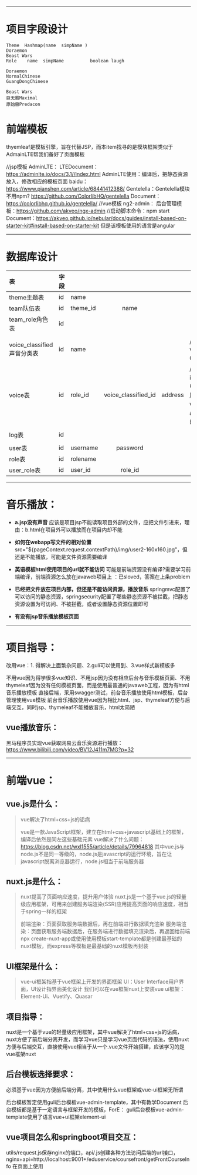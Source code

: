 ------

# 项目字段设计

```
Theme  Hashmap(name  simpName )
Doraemon
Beast Wars
Role    name  simpName          boolean laugh

Doraemon
NormalChinese
GuangDongChinese

Beast Wars
巨无霸Maximal
原始兽Predacon
```

[^备注]: Theme把每部动画片都共有的动画片名称、队伍名称、人物map、getName()、start()都包括了；新增动画片就直接继承即可



# 前端模板

thyemleaf是模板引擎，旨在代替JSP，而本item找寻的是模块框架类似于AdmainLTE帮我们备好了页面模板

//jsp模板
AdminLTE：
LTEDocument：https://adminlte.io/docs/3.1//index.html
AdminLTE使用：编译后，把静态资源放入，修改相应的模板页面     baidu：https://www.pianshen.com/article/68441412388/
Gentelella：Gentelella模块不用npm?
https://github.com/ColorlibHQ/gentelella
Document：https://colorlibhq.github.io/gentelella/
//vue模板
ng2-admin：
后台管理模板：https://github.com/akveo/ngx-admin              //启动脚本命令：npm start
Document：https://akveo.github.io/nebular/docs/guides/install-based-on-starter-kit#install-based-on-starter-kit
但是该模板使用的语言是angular



------

# 数据库设计

| 表                         | 字段 |          |                     |         |                                                              |      |
| :------------------------- | ---- | -------- | :-----------------: | ------- | ------------------------------------------------------------ | ---- |
| theme主题表                | id   | name     |                     |         |                                                              |      |
| team队伍表                 | id   | theme_id |        name         |         |                                                              |      |
| team_role角色表            | id   |          |                     |         |                                                              |      |
|                            |      |          |                     |         |                                                              |      |
| voice_classified声音分类表 | id   | name     |                     |         | //声音分类：经典Voice、笑声、Others                          |      |
| voice表                    | id   | role_id  | voice_classified_id | address | //声音：声音分类id、声音字符串，其中对应的Entity类的属性名为voiceClassifiedId、address存放voice的项目相对位置 |      |
|                            |      |          |                     |         |                                                              |      |
| log表                      | id   |          |                     |         |                                                              |      |
|                            |      |          |                     |         |                                                              |      |
| user表                     | id   | username |      password       |         |                                                              |      |
| role表                     | id   | rolename |                     |         |                                                              |      |
| user_role表                | id   | user_id  |       role_id       |         |                                                              |      |





------

# 音乐播放：

- **a.jsp没有声音**			应该是项目jsp不能读取项目外部的文件，应把文件引进来，理由：b.html在项目外可以播放而在项目内却不能

- **如何在webapp写文件的相对位置**            src="${pageContext.request.contextPath}/img/user2-160x160.jpg"，但还是不能播放，可能是文件资源需要编译  

- **英语模板html使用项目的url就不能访问**           可能是前端资源没有编译?需要学习前端编译，前端资源怎么放在javaweb项目上  ：已sloved，答案在上条problem

- **已经把文件放在项目内部，但还是不能访问资源，播放音乐**            springmvc配置了可以访问的静态资源，springsecurity配置了哪些静态资源不被拦截，把静态资源设置为可访问、不被拦截，或者设置静态资源位置即可

- **有没有jsp音乐播放模板页面**      

  

  

------

# 项目指导：

改用vue：1. 得解决上面繁杂问题、2.guli可以使用到、3.vue样式新模板多

不用vue因为得学很多vue知识、不用jsp因为没有相应后台与音乐模板页面、不用thymeleaf因为没有任何模板页面，而是使用最普通的javaweb工程，因为有html音乐播放模板
直接后端，采用swagger测试，前台音乐播放使用html模板，后台管理使用vue模板
前台音乐播放使用vue因为相比html、jsp、thymeleaf方便与后端交互，同时jsp、thymeleaf不能播放音乐，html太简陋

##                   vue播放音乐：

黑马程序员实现vue获取网易云音乐资源进行播放：https://www.bilibili.com/video/BV12J411m7MG?p=32





------

# 前端vue：

## vue.js是什么：

> vue解决了html+css+js的诟病
>
> vue是一款JavaScript框架，建立在html+css+javascript基础上的框架，编译后依然是同左这些基础元素
> vue解决了什么问题：https://blog.csdn.net/wxl1555/article/details/79964818 
> 其中vue.js与node.js不是同一等级的，node.js是javascript的运行环境，旨在让javascript脱离浏览器运行，node.js相当于前端服务器

## nuxt.js是什么：

> nuxt提高了页面响应速度，提升用户体验
> nuxt.js是一个基于vue.js的轻量级应用框架，可用来创建服务端渲染(SSR)应用提高页面的响应速度，相当于spring一样的框架
>
> 前端渲染：页面获取服务端数据后，再在前端进行数据填充渲染
> 服务端渲染：页面获取服务端数据后，在服务端进行数据填充渲染后，再返回给前端
> npx create-nuxt-app或使用使用模板start-template都是创建最基础的nuxt模板，而express等模板是最基础的nuxt模板再封装

## UI框架是什么：

> vue-ui框架指基于vue框架上开发的界面框架			UI：User Interface用户界面，UI设计指界面美化设计
> 我们可以在vue框架nuxt上安装vue ui框架：Element-Ui、Vuetify、Quasar

## 项目指导：

nuxt是一个基于vue的轻量级应用框架，其中vue解决了html+css+js的诟病，nuxt方便了前后端分离开发，而学习vue只是学习vue页面代码的语法，使用nuxt方便与后端交互，直接使用vue相当于从一个.vue文件开始搭建，应该学习的是vue框架nuxt

## 后台模板选择要求：

必须基于vue因为方便前后端分离，其中使用什么vue框架或vue-ui框架无所谓

后台模板暂定使用guli后台模板vue-admin-template，其中有教学Document
后台模板都是基于一定语言与框架开发的模板，ForE： guli后台模板vue-admin-template使用了语言vue+ui框架element-ui              

## vue项目怎么和springboot项目交互：

utils/request.js保存nginx的端口，api/.js创建各种方法访问后端的url接口，nginx+api=http://localhost:9001+/eduservice/coursefront/getFrontCourseInfo
在页面上使用<script>，import文件api/.js，访问页面就会触发<script>使用***.js的方法触发访问后端url获得数据

## 使用vue搭建还是nuxt搭建还是nuxt+express?

使用nuxt框架搭建前后端交互，引入ui框架修饰

## vue页面怎么写资源的相对位置

​              
​               

------

# swagger√：                 



------

# 日志：



------

# 定时任务：



------

# 设计模式：

项目里怎么使用设计模式：项目怎么设计才可扩展而不是必须使用什么设计模式

父类Theme实体类、父类Team实体类、子类Role实体类：new Role()可以带上上层的数据，但是直接使用另一个表，用id关联不更好吗？即Rode实体类有Team实体类的id，Team实体类有Theme实体类的id，相当于代码里的设计模式转移到数据库里



------

# Cloud：



------

# Redis：



------

# 登录OAuto2：



------

# 消息队列：

添加角色后即可返回结果给用户，把添加的任务放在消息队列

